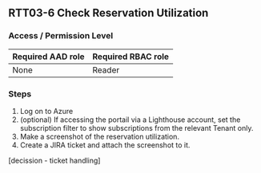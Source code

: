 ## RTT03-6 Check Reservation Utilization

### Access / Permission Level

| Required AAD role | Required RBAC role     |
|-------------------|------------------------|
| None              | Reader                 |

### Steps

1. Log on to Azure
2. (optional) If accessing the portail via a Lighthouse account, set the subscription filter to show subscriptions from the relevant Tenant only.
3. Make a screenshot of the reservation utilization.
4. Create a JIRA ticket and attach the screenshot to it.

[decission - ticket handling]
